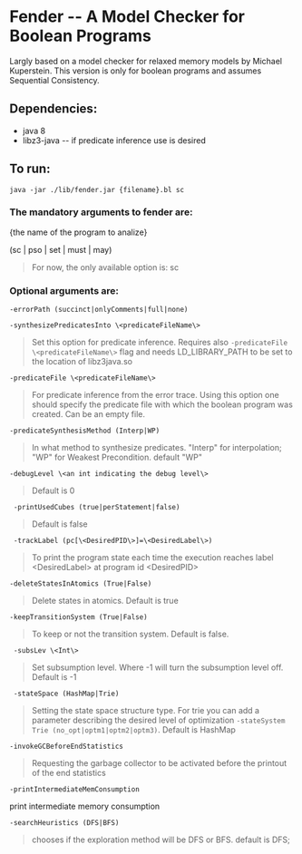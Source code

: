 # Fender -- A Model Checker for Boolean Programs
Largly based on a model checker for relaxed memory models by Michael Kuperstein.
This version is only for boolean programs and assumes Sequential Consistency.

## Dependencies: 
- java 8
- libz3-java -- if predicate inference use is desired

## To run:
`java -jar ./lib/fender.jar {filename}.bl sc`


### The mandatory arguments to fender are:

 {the name of the program to analize} 
 
 (sc | pso | set | must | may) 

>For now, the only available option is: sc  
### Optional arguments are:
 `-errorPath (succinct|onlyComments|full|none)`

 `-synthesizePredicatesInto \<predicateFileName\>`

>Set this option for predicate inference. Requires also
	` -predicateFile \<predicateFileName\> ` flag and
    needs LD_LIBRARY_PATH to be set to the location of libz3java.so
    
`-predicateFile \<predicateFileName\>`

>For predicate inference from the error trace. Using this option one should specify the predicate file with which the boolean program was created. Can be an empty file.

 `-predicateSynthesisMethod (Interp|WP)`
 
>In what method to synthesize predicates. \"Interp\" for interpolation; \"WP\" for Weakest Precondition.
default \"WP\"

 `-debugLevel \<an int indicating the debug level\>`
 
>Default is 0 

` -printUsedCubes (true|perStatement|false)`

>Default is false 

` -trackLabel (pc[\<DesiredPID\>]=\<DesiredLabel\>)`

>To print the program state each time the execution reaches label \<DesiredLabel\> at program id \<DesiredPID\>

 `-deleteStatesInAtomics (True|False)  `

>Delete states in atomics.
Default is true

 `-keepTransitionSystem (True|False)`
 
>To keep or not the transition system.
Default is false.

` -subsLev \<Int\>`

>Set subsumption level.
Where -1 will turn the subsumption level off.
Default is -1

` -stateSpace (HashMap|Trie)`

>Setting the state space structure type.
For trie you can add a parameter describing the desired level of optimization `-stateSystem Trie (no_opt|optm1|optm2|optm3)`.
Default is HashMap

 `-invokeGCBeforeEndStatistics`

>Requesting the garbage collector to be activated before the printout of the end statistics

 `-printIntermediateMemConsumption`

print intermediate memory consumption

 `-searchHeuristics (DFS|BFS)`

>chooses if the exploration method will be DFS or BFS.
default is DFS;
